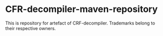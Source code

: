 # CFR-decompiler-maven-repository

This is repository for artefact of CRF-decompiler.
Trademarks belong to their respective owners.
